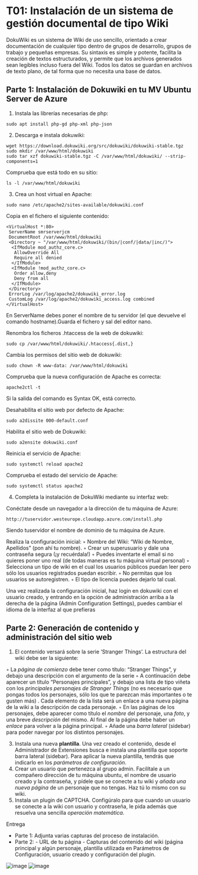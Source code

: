 # T01: Instalación de un sistema de gestión documental de tipo Wiki

DokuWiki es un sistema de Wiki de uso sencillo, orientado a crear documentación de
cualquier tipo dentro de grupos de desarrollo, grupos de trabajo y pequeñas empresas. Su
sintaxis es simple y potente, facilita la creación de textos estructurados, y permite que los
archivos generados sean legibles incluso fuera del Wiki. Todos los datos se guardan en
archivos de texto plano, de tal forma que no necesita una base de datos.

## Parte 1: Instalación de Dokuwiki en tu MV Ubuntu Server de Azure

1. Instala las librerías necesarias de php:
```
sudo apt install php-gd php-xml php-json
```

2. Descarga e instala dokuwiki:
```
wget https://download.dokuwiki.org/src/dokuwiki/dokuwiki-stable.tgz
sudo mkdir /var/www/html/dokuwiki
sudo tar xzf dokuwiki-stable.tgz -C /var/www/html/dokuwiki/ --strip-components=1
```

Comprueba que está todo en su sitio: 
```
ls -l /var/www/html/dokuwiki
```


3. Crea un host virtual en Apache:
```
sudo nano /etc/apache2/sites-available/dokuwiki.conf
```

Copia en el fichero el siguiente contenido:
```
<VirtualHost *:80>
 ServerName smrserverjcm
 DocumentRoot /var/www/html/dokuwiki
 <Directory ~ "/var/www/html/dokuwiki/(bin/|conf/|data/|inc/)">
  <IfModule mod_authz_core.c>
   AllowOverride All
   Require all denied
  </IfModule>
  <IfModule !mod_authz_core.c>
   Order allow,deny
   Deny from all
  </IfModule>
 </Directory>
 ErrorLog /var/log/apache2/dokuwiki_error.log
 CustomLog /var/log/apache2/dokuwiki_access.log combined
</VirtualHost>
```

En ServerName debes poner el nombre de tu servidor (el que devuelve el comando hostname).Guarda el fichero y sal del editor nano.

Renombra los ficheros .htaccess de la web de dokuwiki:
```
sudo cp /var/www/html/dokuwiki/.htaccess{.dist,}
```

Cambia los permisos del sitio web de dokuwiki:
```
sudo chown -R www-data: /var/www/html/dokuwiki
```
Comprueba que la nueva configuración de Apache es correcta:
```
apache2ctl -t
```
Si la salida del comando es Syntax OK, está correcto.

Desahabilita el sitio web por defecto de Apache:
```
sudo a2dissite 000-default.conf
```

Habilita el sitio web de Dokuwiki:
```
sudo a2ensite dokuwiki.conf
```

Reinicia el servicio de Apache:
```
sudo systemctl reload apache2
```

Comprueba el estado del servicio de Apache:
```
sudo systemctl status apache2
```

4. Completa la instalación de DokuWiki mediante su interfaz web:

Conéctate desde un navegador a la dirección de tu máquina de Azure:
```
http://tuservidor.westeurope.cloudapp.azure.com/install.php
```

Siendo tuservidor el nombre de dominio de tu máquina de Azure.

Realiza la configuración inicial:
◦ Nombre del Wiki: “Wiki de Nombre, Apellidos” (pon ahí tu nombre).
◦ Crear un superusuario y dale una contraseña segura (¡y recuérdala!)
◦ Puedes inventarte el email si no quieres poner uno real (de todas maneras es tu máquina virtual personal)
◦ Selecciona un tipo de wiki en el cual los usuarios públicos puedan leer pero sólo los usuarios registrados puedan escribir.
◦ No permitas que los usuarios se autoregistren.
◦ El tipo de licencia puedes dejarlo tal cual.

Una vez realizada la configuración inicial, haz login en dokuwiki con el usuario creado, y entrando en la opción de administración arriba a la derecha de la página (Admin Configuration Settings), puedes cambiar el idioma de la interfaz al que prefieras

## Parte 2: Generación de contenido y administración del sitio web

1. El contenido versará sobre la serie ‘Stranger Things’. La estructura del wiki debe ser la siguiente:


◦ La _página de comienzo_ debe tener como título: “Stranger Things”, y debajo una descripción con el argumento de la serie
◦ A continuación debe aparecer un título “Personajes principales”, y debajo una lista de tipo viñeta con los _principales personajes de Stranger Things_ (no es necesario que pongas todos los personajes, sólo los que te parezcan más importantes o te gusten más) . Cada elemento de la lista será un enlace a una nueva página de la wiki a la descripción de cada personaje.
◦ En las páginas de los personajes, debe aparecer como título el _nombre_ del personaje, una _foto_, y una breve _descripción_ del mismo. Al final de la página debe haber un _enlace_ para volver a la página principal.
◦ Añade una _barra lateral_ (sidebar) para poder navegar por los distintos personajes.

3. Instala una nueva **plantilla**. Una vez creado el contenido, desde el Administrador de Extensiones busca e instala una plantilla que soporte barra lateral (sidebar). Para aplicar la nueva plantilla, tendrás que indicarlo en los _parámetros de configuración_.
4. Crear un usuario que pertenezca al grupo admin. Facilítale a un compañero dirección de tu máquina ubuntu, el nombre de usuario creado y la contraseña, y pídele que se conecte a tu wiki y _añada una nueva página_ de un personaje que no tengas. Haz tú lo mismo con su wiki.
5. Instala un plugin de CAPTCHA. Configúralo para que cuando un usuario se conecte a la wiki con usuario y contraseña, le pida además que resuelva una sencilla _operación matemática_.

Entrega
- Parte 1: Adjunta varias capturas del proceso de instalación.
- Parte 2:
         - URL de tu página
         - Capturas del contenido del wiki (página principal y algún personaje, plantilla utilizada en Parámetros de Configuración, usuario creado y configuración del plugin.

![image](https://github.com/theintrokey/theintrokey/assets/15022199/98bafdbb-7d12-445d-a5be-5559bc8cdc4a)
![image](https://github.com/theintrokey/theintrokey/assets/15022199/15005043-dac5-416e-9846-b5ad5ba6ee2a)

